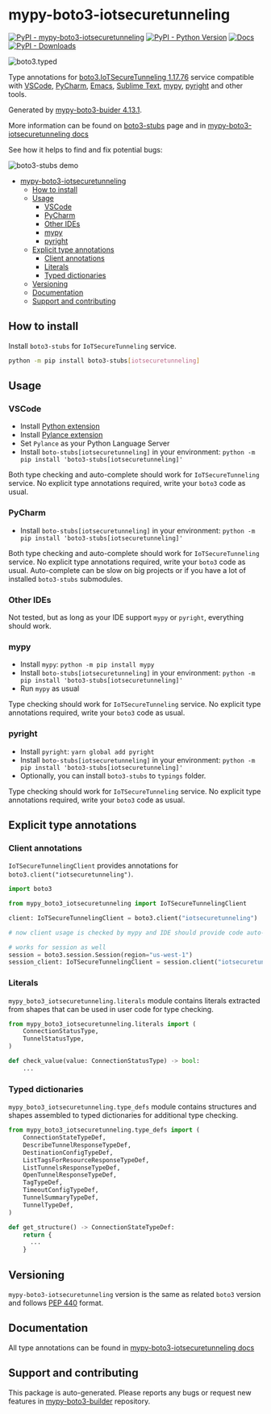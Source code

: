 # mypy-boto3-iotsecuretunneling<a id="mypy-boto3-iotsecuretunneling"></a>

[![PyPI - mypy-boto3-iotsecuretunneling](https://img.shields.io/pypi/v/mypy-boto3-iotsecuretunneling.svg?color=blue)](https://pypi.org/project/mypy-boto3-iotsecuretunneling)
[![PyPI - Python Version](https://img.shields.io/pypi/pyversions/mypy-boto3-iotsecuretunneling.svg?color=blue)](https://pypi.org/project/mypy-boto3-iotsecuretunneling)
[![Docs](https://img.shields.io/readthedocs/mypy-boto3-builder.svg?color=blue)](https://mypy-boto3-builder.readthedocs.io/)
[![PyPI - Downloads](https://img.shields.io/pypi/dw/mypy-boto3-iotsecuretunneling?color=blue)](https://pypistats.org/packages/mypy-boto3-iotsecuretunneling)

![boto3.typed](https://github.com/vemel/mypy_boto3_builder/raw/master/logo.png)

Type annotations for
[boto3.IoTSecureTunneling 1.17.76](https://boto3.amazonaws.com/v1/documentation/api/1.17.76/reference/services/iotsecuretunneling.html#IoTSecureTunneling)
service compatible with [VSCode](https://code.visualstudio.com/),
[PyCharm](https://www.jetbrains.com/pycharm/),
[Emacs](https://www.gnu.org/software/emacs/),
[Sublime Text](https://www.sublimetext.com/),
[mypy](https://github.com/python/mypy),
[pyright](https://github.com/microsoft/pyright) and other tools.

Generated by
[mypy-boto3-buider 4.13.1](https://github.com/vemel/mypy_boto3_builder).

More information can be found on
[boto3-stubs](https://pypi.org/project/boto3-stubs/) page and in
[mypy-boto3-iotsecuretunneling docs](https://vemel.github.io/boto3_stubs_docs/mypy_boto3_iotsecuretunneling/)

See how it helps to find and fix potential bugs:

![boto3-stubs demo](https://github.com/vemel/mypy_boto3_builder/raw/master/demo.gif)

- [mypy-boto3-iotsecuretunneling](#mypy-boto3-iotsecuretunneling)
  - [How to install](#how-to-install)
  - [Usage](#usage)
    - [VSCode](#vscode)
    - [PyCharm](#pycharm)
    - [Other IDEs](#other-ides)
    - [mypy](#mypy)
    - [pyright](#pyright)
  - [Explicit type annotations](#explicit-type-annotations)
    - [Client annotations](#client-annotations)
    - [Literals](#literals)
    - [Typed dictionaries](#typed-dictionaries)
  - [Versioning](#versioning)
  - [Documentation](#documentation)
  - [Support and contributing](#support-and-contributing)

## How to install<a id="how-to-install"></a>

Install `boto3-stubs` for `IoTSecureTunneling` service.

```bash
python -m pip install boto3-stubs[iotsecuretunneling]
```

## Usage<a id="usage"></a>

### VSCode<a id="vscode"></a>

- Install
  [Python extension](https://marketplace.visualstudio.com/items?itemName=ms-python.python)
- Install
  [Pylance extension](https://marketplace.visualstudio.com/items?itemName=ms-python.vscode-pylance)
- Set `Pylance` as your Python Language Server
- Install `boto-stubs[iotsecuretunneling]` in your environment:
  `python -m pip install 'boto3-stubs[iotsecuretunneling]'`

Both type checking and auto-complete should work for `IoTSecureTunneling`
service. No explicit type annotations required, write your `boto3` code as
usual.

### PyCharm<a id="pycharm"></a>

- Install `boto-stubs[iotsecuretunneling]` in your environment:
  `python -m pip install 'boto3-stubs[iotsecuretunneling]'`

Both type checking and auto-complete should work for `IoTSecureTunneling`
service. No explicit type annotations required, write your `boto3` code as
usual. Auto-complete can be slow on big projects or if you have a lot of
installed `boto3-stubs` submodules.

### Other IDEs<a id="other-ides"></a>

Not tested, but as long as your IDE support `mypy` or `pyright`, everything
should work.

### mypy<a id="mypy"></a>

- Install `mypy`: `python -m pip install mypy`
- Install `boto-stubs[iotsecuretunneling]` in your environment:
  `python -m pip install 'boto3-stubs[iotsecuretunneling]'`
- Run `mypy` as usual

Type checking should work for `IoTSecureTunneling` service. No explicit type
annotations required, write your `boto3` code as usual.

### pyright<a id="pyright"></a>

- Install `pyright`: `yarn global add pyright`
- Install `boto-stubs[iotsecuretunneling]` in your environment:
  `python -m pip install 'boto3-stubs[iotsecuretunneling]'`
- Optionally, you can install `boto3-stubs` to `typings` folder.

Type checking should work for `IoTSecureTunneling` service. No explicit type
annotations required, write your `boto3` code as usual.

## Explicit type annotations<a id="explicit-type-annotations"></a>

### Client annotations<a id="client-annotations"></a>

`IoTSecureTunnelingClient` provides annotations for
`boto3.client("iotsecuretunneling")`.

```python
import boto3

from mypy_boto3_iotsecuretunneling import IoTSecureTunnelingClient

client: IoTSecureTunnelingClient = boto3.client("iotsecuretunneling")

# now client usage is checked by mypy and IDE should provide code auto-complete

# works for session as well
session = boto3.session.Session(region="us-west-1")
session_client: IoTSecureTunnelingClient = session.client("iotsecuretunneling")
```

### Literals<a id="literals"></a>

`mypy_boto3_iotsecuretunneling.literals` module contains literals extracted
from shapes that can be used in user code for type checking.

```python
from mypy_boto3_iotsecuretunneling.literals import (
    ConnectionStatusType,
    TunnelStatusType,
)

def check_value(value: ConnectionStatusType) -> bool:
    ...
```

### Typed dictionaries<a id="typed-dictionaries"></a>

`mypy_boto3_iotsecuretunneling.type_defs` module contains structures and shapes
assembled to typed dictionaries for additional type checking.

```python
from mypy_boto3_iotsecuretunneling.type_defs import (
    ConnectionStateTypeDef,
    DescribeTunnelResponseTypeDef,
    DestinationConfigTypeDef,
    ListTagsForResourceResponseTypeDef,
    ListTunnelsResponseTypeDef,
    OpenTunnelResponseTypeDef,
    TagTypeDef,
    TimeoutConfigTypeDef,
    TunnelSummaryTypeDef,
    TunnelTypeDef,
)

def get_structure() -> ConnectionStateTypeDef:
    return {
      ...
    }
```

## Versioning<a id="versioning"></a>

`mypy-boto3-iotsecuretunneling` version is the same as related `boto3` version
and follows [PEP 440](https://www.python.org/dev/peps/pep-0440/) format.

## Documentation<a id="documentation"></a>

All type annotations can be found in
[mypy-boto3-iotsecuretunneling docs](https://vemel.github.io/boto3_stubs_docs/mypy_boto3_iotsecuretunneling/)

## Support and contributing<a id="support-and-contributing"></a>

This package is auto-generated. Please reports any bugs or request new features
in [mypy-boto3-builder](https://github.com/vemel/mypy_boto3_builder/issues/)
repository.
